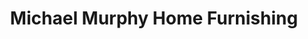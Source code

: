 ---
title: "Michael Murphy Home Furnishing"
url: /newbridge/michael-murphy-home-furnishing/
shop: furniture
---